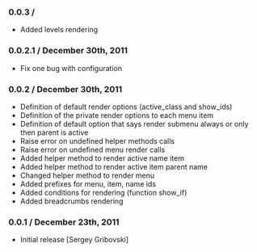 ### 0.0.3 /

* Added levels rendering

### 0.0.2.1 / December 30th, 2011

* Fix one bug with configuration

### 0.0.2 / December 30th, 2011

* Definition of default render options (active_class and show_ids)
* Definition of the private render options to each menu item
* Definition of default option that says render submenu always or only then parent is active
* Raise error on undefined helper methods calls
* Raise error on undefined menu render calls
* Added helper method to render active name item
* Added helper method to render active item parent name
* Changed helper method to render menu
* Added prefixes for menu, item, name ids
* Added conditions for rendering (function show_if)
* Added breadcrumbs rendering

### 0.0.1 / December 23th, 2011

* Initial release [Sergey Gribovski]
